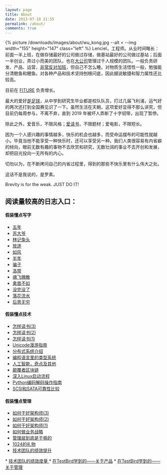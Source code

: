 ```yaml
---
layout: page
title: About
date: 2013-07-10 21:55
permalink: /about/
comments: true
---
```


{% picture /downloads/images/about/wu_kong.jpg --alt < --img width="155" height="147" class="left" %}
Lenciel，工程师。从业时间略长：前面一半上班，在做存储最好的公司做过存储，做基站最好的公司做过基站；后面一半创业，弄过小而美的团队，也在[大公司](https://baike.baidu.com/item/%E6%BB%A1%E5%B8%AE%E9%9B%86%E5%9B%A2/24525545?fr=aladdin)管理过千人规模的团队。一般负责研发、产品、运营，[非常反对加班](https://www.sohu.com/a/311607781_256833)，但自己不怎么睡。对物质生活悟性一般，勉强能分清鲍鱼和鲤鱼。对各种产品和技术坚持刨根问底，因此据说敏捷和智力属性还比较高。

目前在 [FITURE](https://www.fiture.com/cn/) 负责增长。

最大的爱好[是足球](/2017/05/back-to-zju-2/)，从中学到研究生毕业都是校队队员，打过几届飞利浦，运气好的两次还打到全国赛见识了一下。虽然生活在天朝，这项爱好显得不那么讲究，但目前仍每周参与，不离不弃，直到 2019 年被坏人弄断了十字韧带，出现了暂停。

除此之外，爱音乐，不限风格；[爱读书](/docs/reading-list/)，不限题材；爱电影，不限短长。

因为一个人感兴趣的事情越多，快乐的机会也越多，而受命运摆布的可能性就越小。毕竟当他不能享受一种快乐时，还可以享受另一种。我们人类很容易有内省癖的倾向，眼前无数有趣的事物不去欣赏和研究，无数壮阔的事业不去开创和发展，却把目光投向一无所有的内心。

切勿以为，在不断拷问自己的内省过程里，得到的那些不快乐里有什么伟大之处。

这话不是我说的，是罗素。

Brevity is for the weak. JUST DO IT!

## 阅读量较高的日志入口：

#### **假装懂点写字**

*   <a href="/2020/03/five-years/" target="_blank">五年</a>
*   <a href="/2017/03/tale-of-an-old-man/" target="_blank">苏大爷</a>
*   <a href="/2019/11/hello-hello/" target="_blank">林记兔头</a>
*   <a href="/2021/09/cheer-me-up/" target="_blank">放逐</a>
*   <a href="/2021/07/like-a-wind/" target="_blank">如风</a>
*   <a href="/2010/03/half-a-year/" target="_blank">半年</a>
*   <a href="/2008/10/the-cheator/" target="_blank">骗子</a>
*   <a href="/2010/05/luo-dai-tour/" target="_blank">洛带</a>
*   <a href="/2008/10/memo-of-the-old-man/" target="_blank">魂飞魄散</a>
*   <a href="/2008/06/weng-an/" target="_blank">禽兽不如</a>
*   <a href="/2009/08/the-rain-stopped/" target="_blank">没完没了</a>
*   <a href="/2008/05/forget-everything/" target="_blank">落花流水</a>
*   <a href="/2008/07/write-no-letter/" target="_blank">后患无穷</a>

#### **假装懂点技术**

*   <a title="怎样读书(3)" href="https://lenciel.com/2020/02/how-to-read-the-books-part-3/" target="_blank">怎样读书(3)</a>
*   <a title="怎样读书(2)" href="https://lenciel.com/2020/02/how-to-read-the-books-part-2/" target="_blank">怎样读书(2)</a>
*   <a title="怎样读书(1)" href="https://lenciel.com/2020/02/how-to-read-the-books-part-1/" target="_blank">怎样读书(1)</a>
*   <a title="Unicode漫游指南" href="https://lenciel.com/docs/unicode-complete/" target="_blank">Unicode漫游指南</a>
*   <a title="分布式系统介绍" href="https://lenciel.com/2018/04/distributed-system-introduction/" target="_blank">分布式系统介绍</a>
*   <a href="https://lenciel.com/2016/09/types-in-programming-languages/" target="_blank">编程语言里的类型系统</a>
*   <a href="https://lenciel.com/2016/03/alphago-and-ai/" target="_blank">人工智能，奇点及其他</a>
*   <a href="https://lenciel.com/2018/01/blockchain-myth/" target="_blank">颠覆者区块链</a>
*   <a href="/docs/dive-into-linux-boot/" target="_blank">深入Linux启动流程</a>
*   <a href="https://lenciel.com/docs/unicode-in-python/" target="_blank">Python编码解码操作指南</a>
*   <a href="https://lenciel.com/docs/scsi-sata-reliability" target="_blank">SCSI和SATA可靠性比较</a>

#### **假装懂点管理**

*   <a href="/2021/03/how-to-work-as-an-architect-3/" target="_blank">如何干好架构师(3)</a>
*   <a href="/2021/03/how-to-work-as-an-architect-2/" target="_blank">如何干好架构师(2)</a>
*   <a href="/2021/02/how-to-work-as-an-architect-1/" target="_blank">如何干好架构师(1)</a>
*   <a href="https://lenciel.com/2020/03/how-to-write-business-strategy/" target="_blank">如何做业务战略</a>
*   <a href="https://lenciel.com/2020/03/what-do-you-do-as-an-executive/" target="_blank">管理层到底是干嘛的</a>
*   <a href="https://lenciel.com/2019/10/how-to-treat-your-30-years-career-as-a-product/" target="_blank">1024的礼物</a>
*   <a href="/2018/08/how-to-improve-tech-organization-performance/" target="_blank">技术团队的绩效提升
</a>
*   <a href="/2018/08/how-to-measure-tech-organization-performance/" target="_blank">技术团队的绩效度量
</a>
*   <a href="https://lenciel.com/2016/10/product-things-i-learned-at-testbird/" target="_blank">在TestBird学到的——关于产品</a>
*   <a href="https://lenciel.com/2016/10/management-things-i-learned-at-testbird/" target="_blank">在TestBird学到的——关于管理</a>

 [3]: https://lenciel.com/2010/03/half-a-year/
 [4]: https://lenciel.com/2008/10/the-cheator/
 [5]: https://lenciel.com/2010/05/luo-dai-tour/
 [6]: https://lenciel.com/2008/10/memo-of-the-old-man/
 [7]: https://lenciel.com/2008/06/weng-an/
 [8]: https://lenciel.com/docs/dive-into-linux-boot/
